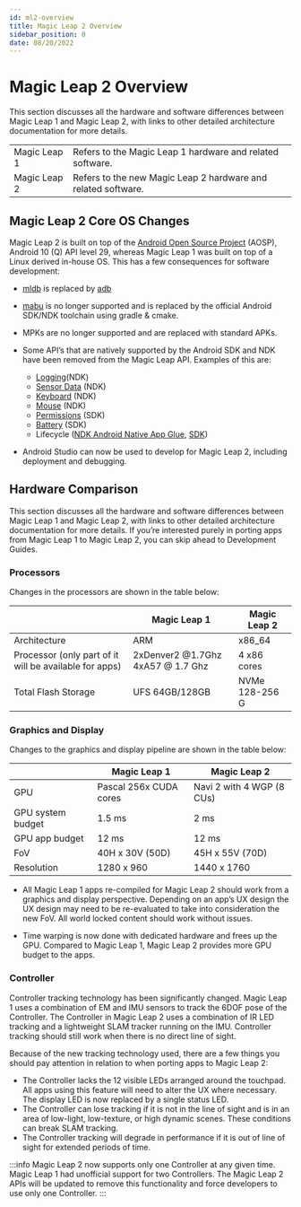 ```yaml
---
id: ml2-overview 
title: Magic Leap 2 Overview
sidebar_position: 0
date: 08/20/2022
---
```


# Magic Leap 2 Overview

This section discusses all the hardware and software differences between Magic Leap 1 and Magic Leap 2, with links to other detailed architecture documentation for more details.

|     |                                                               |
|-----|---------------------------------------------------------------|
| Magic Leap 1 | Refers to the Magic Leap 1 hardware and related software.     |
| Magic Leap 2 | Refers to the new Magic Leap 2 hardware and related software. |

## Magic Leap 2 Core OS Changes

Magic Leap 2 is built on top of the [Android Open Source Project](https://source.android.com/) (AOSP), Android 10 (Q) API level 29, whereas Magic Leap 1 was built on top of a Linux derived in-house OS. This has a few consequences for software development:

- [mldb](https://ml1-developer.magicleap.com/en-us/learn/guides/magic-leap-device-bridge-reference) is replaced by [adb](https://developer.android.com/studio/command-line/adb)
- [mabu](https://ml1-developer.magicleap.com/en-us/learn/guides/magic-leap-builder-overview) is no longer supported and is replaced by the official Android SDK/NDK toolchain using gradle & cmake.
- MPKs are no longer supported and are replaced with standard APKs.
- Some API’s that are natively supported by the Android SDK and NDK have been removed from the Magic Leap API. Examples of this are:
  - [Logging](https://developer.android.com/ndk/reference/group/logging)(NDK)
  - [Sensor Data](https://developer.android.com/ndk/reference/group/sensor) (NDK)
  - [Keyboard](https://developer.android.com/ndk/reference/group/input) (NDK)
  - [Mouse](https://developer.android.com/ndk/reference/group/input) (NDK)
  - [Permissions](https://developer.android.com/guide/topics/permissions/overview) (SDK)
  - [Battery](https://developer.android.com/reference/android/os/BatteryManager) (SDK)
  - Lifecycle ([NDK Android Native App Glue](https://developer.android.com/reference/games/game-activity/group/android-native-app-glue), [SDK](https://developer.android.com/guide/components/activities/activity-lifecycle))

- Android Studio can now be used to develop for Magic Leap 2, including deployment and debugging.

## Hardware Comparison

This section discusses all the hardware and software differences between Magic Leap 1 and Magic Leap 2, with links to other detailed architecture documentation for more details. If you’re interested purely in porting apps from Magic Leap 1 to Magic Leap 2, you can skip ahead to Development Guides.

### Processors

Changes in the processors are shown in the table below:

| | Magic Leap 1 | Magic Leap 2 |
|:-- | --- | --- |
|Architecture | ARM |x86_64 |
|Processor (only part of it will be available for apps)| 2xDenver2 @1.7Ghz 4xA57 @ 1.7 Ghz |4 x86 cores |
|Total Flash Storage| UFS 64GB/128GB| NVMe 128-256 G|

### Graphics and Display

Changes to the graphics and display pipeline are shown in the table below:

| | Magic Leap 1 | Magic Leap 2 |
|:-- | --- | --- |
|GPU | Pascal 256x CUDA cores | Navi 2 with 4 WGP (8 CUs) |
|GPU system budget | 1.5 ms | 2 ms |
|GPU app budget | 12 ms | 12 ms |
|FoV |40H x 30V (50D)|45H x 55V (70D)|
|Resolution|1280 x 960|1440 x 1760|

- All Magic Leap 1 apps re-compiled for Magic Leap 2 should work from a graphics and display perspective. Depending on an app’s UX design the UX design may need to be re-evaluated to take into consideration the new FoV. All world locked content should work without issues.

- Time warping is now done with dedicated hardware and frees up the GPU. Compared to Magic Leap 1, Magic Leap 2 provides more GPU budget to the apps.

### Controller

Controller tracking technology has been significantly changed. Magic Leap 1 uses a combination of EM and IMU sensors to track the 6DOF pose of the Controller. The Controller in Magic Leap 2 uses a combination of IR LED tracking and a lightweight SLAM tracker running on the IMU. Controller tracking should still work when there is no direct line of sight.

Because of the new tracking technology used, there are a few things you should pay attention in relation to when porting apps to Magic Leap 2:

- The Controller lacks the 12 visible LEDs arranged around the touchpad. All apps using this feature will need to alter the UX where necessary. The display LED is now replaced by a single status LED.
- The Controller can lose tracking if it is not in the line of sight and is in an area of low-light, low-texture, or high dynamic scenes. These conditions can break SLAM tracking.
- The Controller tracking will degrade in performance if it is out of line of sight for extended periods of time.

:::info
Magic Leap 2 now supports only one Controller at any given time. Magic Leap 1 had unofficial support for two Controllers. The Magic Leap 2 APIs will be updated to remove this functionality and force developers to use only one Controller.
:::
